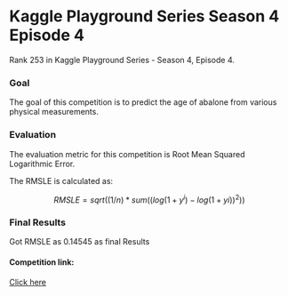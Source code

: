 
# Kaggle Playground Series Season 4 Episode 4


Rank 253 in Kaggle Playground Series - Season 4, Episode 4.

### Goal

The goal of this competition is to predict the age of abalone from various physical measurements.

### Evaluation
The evaluation metric for this competition is Root Mean Squared Logarithmic Error.

The RMSLE is calculated as:

$$RMSLE = sqrt((1/n) * sum((log(1+y^i) - log(1+yi))^2))$$



 ### Final Results
 Got RMSLE as 0.14545 as final Results



 #### Competition link:
[Click here]('https://www.kaggle.com/competitions/playground-series-s4e4/overview')
